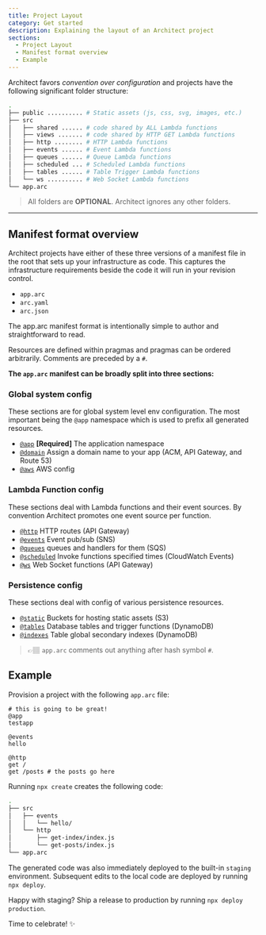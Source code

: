 ```yaml
---
title: Project Layout
category: Get started
description: Explaining the layout of an Architect project
sections:
  - Project Layout
  - Manifest format overview
  - Example
---
```


Architect favors *convention over configuration* and projects have the following significant folder structure:

```bash
.
├── public .......... # Static assets (js, css, svg, images, etc.)
├── src
│   ├── shared ...... # code shared by ALL Lambda functions
│   ├── views ....... # code shared by HTTP GET Lambda functions
│   ├── http ........ # HTTP Lambda functions
│   ├── events ...... # Event Lambda functions
│   ├── queues ...... # Queue Lambda functions
│   ├── scheduled ... # Scheduled Lambda functions
│   ├── tables ...... # Table Trigger Lambda functions
│   └── ws .......... # Web Socket Lambda functions
└── app.arc
```

> All folders are **OPTIONAL**. Architect ignores any other folders.

---

## Manifest format overview

Architect projects have either of these three versions of a manifest file in the root that sets up your infrastructure as code. This captures the infrastructure requirements beside the code it will run in your revision control. 

- `app.arc`
- `arc.yaml`
- `arc.json`

The app.arc manifest format is intentionally simple to author and straightforward to read.

Resources are defined within pragmas and pragmas can be ordered arbitrarily. Comments are preceded by a `#`.

**The `app.arc` manifest can be broadly split into three sections:**

### Global system config

These sections are for global system level env configuration. The most important being the `@app` namespace which is used to prefix all generated resources.

- [`@app`](/docs/en/reference/arc-pragmas/@app) **[Required]** The application namespace
- [`@domain`](/docs/en/reference/arc-pragmas/@domain) Assign a domain name to your app (ACM, API Gateway, and Route 53)
- [`@aws`](/docs/en/reference/arc-pragmas/@aws) AWS config

### Lambda Function config

These sections deal with Lambda functions and their event sources. By convention Architect promotes one event source per function.

- [`@http`](/docs/en/reference/arc-pragmas/@http) HTTP routes (API Gateway)
- [`@events`](/docs/en/reference/arc-pragmas/@events) Event pub/sub (SNS)
- [`@queues`](/docs/en/reference/arc-pragmas/@queues)  queues and handlers for them (SQS)
- [`@scheduled`](/docs/en/reference/arc-pragmas/@scheduled) Invoke functions specified times (CloudWatch Events)
- [`@ws`](/docs/en/reference/arc-pragmas/@ws) Web Socket functions (API Gateway)

### Persistence config

These sections deal with config of various persistence resources.

- [`@static`](/docs/en/reference/arc-pragmas/@static) Buckets for hosting static assets (S3)
- [`@tables`](/docs/en/reference/arc-pragmas/@tables) Database tables and trigger functions (DynamoDB)
- [`@indexes`](/docs/en/reference/arc-pragmas/@indexes) Table global secondary indexes (DynamoDB)

> 👉🏽 `app.arc` comments out anything after hash symbol `#`.

## Example

Provision a project with the following `app.arc` file:

```arc
# this is going to be great!
@app
testapp

@events
hello

@http
get /
get /posts # the posts go here
```

Running `npx create` creates the following code:

```bash
.
├── src
│   ├── events
│   │   └── hello/
│   └── http
│       ├── get-index/index.js
│       └── get-posts/index.js
└── app.arc
```

The generated code was also immediately deployed to the built-in `staging` environment. Subsequent edits to the local code are deployed by running `npx deploy`.

Happy with staging? Ship a release to production by running `npx deploy production`.

Time to celebrate! ✨

